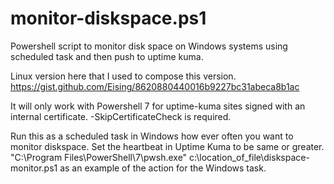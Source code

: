# monitor-diskspace.ps1
Powershell script to monitor disk space on Windows systems using scheduled task and then push to uptime kuma.

Linux version here that I used to compose this version. https://gist.github.com/Eising/8620880440016b9227bc31abeca8b1ac

It will only work with Powershell 7 for uptime-kuma sites signed with an internal certificate.  -SkipCertificateCheck is required.

Run this as a scheduled task in Windows how ever often you want to monitor diskspace. Set the heartbeat in Uptime Kuma to be same or greater.
"C:\Program Files\PowerShell\7\pwsh.exe" c:\location_of_file\diskspace-monitor.ps1 as an example of the action for the Windows task.
